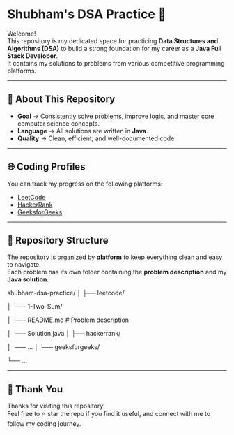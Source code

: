 # Shubham's DSA Practice 🚀

Welcome!  
This repository is my dedicated space for practicing **Data Structures and Algorithms (DSA)** to build a strong foundation for my career as a **Java Full Stack Developer**.  
It contains my solutions to problems from various competitive programming platforms.

---

## 🎯 About This Repository
- **Goal** → Consistently solve problems, improve logic, and master core computer science concepts.  
- **Language** → All solutions are written in **Java**.  
- **Quality** → Clean, efficient, and well-documented code.  

---

## 🌐 Coding Profiles
You can track my progress on the following platforms:  

- [LeetCode](https://leetcode.com/u/sm547986/)  
- [HackerRank](https://www.hackerrank.com/profile/your-username)  
- [GeeksforGeeks](https://auth.geeksforgeeks.org/user/your-username)  


---

## 📂 Repository Structure
The repository is organized by **platform** to keep everything clean and easy to navigate.  
Each problem has its own folder containing the **problem description** and my **Java solution**.

shubham-dsa-practice/
│
├── leetcode/

│ └── 1-Two-Sum/

│ ├── README.md # Problem description

│ └── Solution.java
│
├── hackerrank/

│ └── ...
│
└── geeksforgeeks/

└── ...

---

## 🙌 Thank You
Thanks for visiting this repository!  
Feel free to ⭐ star the repo if you find it useful, and connect with me to follow my coding journey.  

